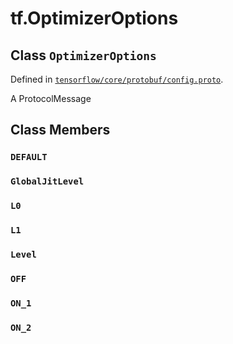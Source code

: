 <div itemscope itemtype="http://developers.google.com/ReferenceObject">
<meta itemprop="name" content="tf.OptimizerOptions" />
<meta itemprop="property" content="DEFAULT"/>
<meta itemprop="property" content="GlobalJitLevel"/>
<meta itemprop="property" content="L0"/>
<meta itemprop="property" content="L1"/>
<meta itemprop="property" content="Level"/>
<meta itemprop="property" content="OFF"/>
<meta itemprop="property" content="ON_1"/>
<meta itemprop="property" content="ON_2"/>
</div>

# tf.OptimizerOptions

## Class `OptimizerOptions`





Defined in [`tensorflow/core/protobuf/config.proto`](https://www.tensorflow.org/code/tensorflow/core/protobuf/config.proto).

A ProtocolMessage

## Class Members

<h3 id="DEFAULT"><code>DEFAULT</code></h3>

<h3 id="GlobalJitLevel"><code>GlobalJitLevel</code></h3>

<h3 id="L0"><code>L0</code></h3>

<h3 id="L1"><code>L1</code></h3>

<h3 id="Level"><code>Level</code></h3>

<h3 id="OFF"><code>OFF</code></h3>

<h3 id="ON_1"><code>ON_1</code></h3>

<h3 id="ON_2"><code>ON_2</code></h3>

